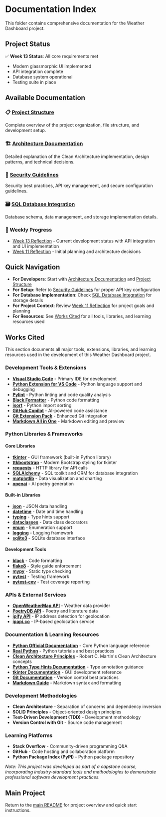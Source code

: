 # Documentation Index

This folder contains comprehensive documentation for the Weather Dashboard project.

## Project Status

✅ **Week 13 Status**: All core requirements met

- Modern glassmorphic UI implemented
- API integration complete
- Database system operational
- Testing suite in place

## Available Documentation

### 📋 [Project Structure](project_structure.md)

Complete overview of the project organization, file structure, and development setup.

### 🏗️ [Architecture Documentation](architecture.md)

Detailed explanation of the Clean Architecture implementation, design patterns, and technical decisions.

### 🔐 [Security Guidelines](security.md)

Security best practices, API key management, and secure configuration guidelines.

### 🗃️ [SQL Database Integration](SQL_DATABASE.md)

Database schema, data management, and storage implementation details.

### 📝 Weekly Progress

- [Week 13 Reflection](Week13_Reflection.md) - Current development status with API integration and UI implementation
- [Week 11 Reflection](Week11_Reflection.md) - Initial planning and architecture decisions

## Quick Navigation

- **For Developers**: Start with [Architecture Documentation](architecture.md) and [Project Structure](project_structure.md)
- **For Setup**: Refer to [Security Guidelines](security.md) for proper API key configuration
- **For Database Implementation**: Check [SQL Database Integration](SQL_DATABASE.md) for storage details
- **For Project Context**: Review [Week 11 Reflection](Week11_Reflection.md) for project goals and planning
- **For Resources**: See [Works Cited](#works-cited) for all tools, libraries, and learning resources used

## Works Cited

This section documents all major tools, extensions, libraries, and learning resources used in the development of this Weather Dashboard project.

### Development Tools & Extensions

- **[Visual Studio Code](https://code.visualstudio.com/)** - Primary IDE for development
- **[Python Extension for VS Code](https://marketplace.visualstudio.com/items?itemName=ms-python.python)** - Python language support and debugging
- **[Pylint](https://marketplace.visualstudio.com/items?itemName=ms-python.pylint)** - Python linting and code quality analysis
- **[Black Formatter](https://marketplace.visualstudio.com/items?itemName=ms-python.black-formatter)** - Python code formatting
- **[isort](https://marketplace.visualstudio.com/items?itemName=ms-python.isort)** - Python import sorting
- **[GitHub Copilot](https://marketplace.visualstudio.com/items?itemName=GitHub.copilot)** - AI-powered code assistance
- **[Git Extension Pack](https://marketplace.visualstudio.com/items?itemName=donjayamanne.git-extension-pack)** - Enhanced Git integration
- **[Markdown All in One](https://marketplace.visualstudio.com/items?itemName=yzhang.markdown-all-in-one)** - Markdown editing and preview

### Python Libraries & Frameworks

#### Core Libraries

- **[tkinter](https://docs.python.org/3/library/tkinter.html)** - GUI framework (built-in Python library)
- **[ttkbootstrap](https://ttkbootstrap.readthedocs.io/)** - Modern Bootstrap styling for tkinter
- **[requests](https://requests.readthedocs.io/)** - HTTP library for API calls
- **[SQLAlchemy](https://www.sqlalchemy.org/)** - SQL toolkit and ORM for database integration
- **[matplotlib](https://matplotlib.org/)** - Data visualization and charting
- **[openai](https://github.com/openai/openai-python)** - AI poetry generation

#### Built-in Libraries

- **[json](https://docs.python.org/3/library/json.html)** - JSON data handling
- **[datetime](https://docs.python.org/3/library/datetime.html)** - Date and time handling
- **[typing](https://docs.python.org/3/library/typing.html)** - Type hints support
- **[dataclasses](https://docs.python.org/3/library/dataclasses.html)** - Data class decorators
- **[enum](https://docs.python.org/3/library/enum.html)** - Enumeration support
- **[logging](https://docs.python.org/3/library/logging.html)** - Logging framework
- **[sqlite3](https://docs.python.org/3/library/sqlite3.html)** - SQLite database interface

#### Development Tools

- **[black](https://black.readthedocs.io/)** - Code formatting
- **[flake8](https://flake8.pycqa.org/)** - Style guide enforcement
- **[mypy](http://mypy-lang.org/)** - Static type checking
- **[pytest](https://docs.pytest.org/)** - Testing framework
- **[pytest-cov](https://pytest-cov.readthedocs.io/)** - Test coverage reporting

### APIs & External Services

- **[OpenWeatherMap API](https://openweathermap.org/api)** - Weather data provider
- **[PoetryDB API](https://poetrydb.org/)** - Poetry and literature data
- **[ipify API](https://www.ipify.org/)** - IP address detection for geolocation
- **[ipapi.co](https://ipapi.co/)** - IP-based geolocation service

### Documentation & Learning Resources

- **[Python Official Documentation](https://docs.python.org/3/)** - Core Python language reference
- **[Real Python](https://realpython.com/)** - Python tutorials and best practices
- **[Clean Architecture Principles](https://blog.cleancoder.com/uncle-bob/2012/08/13/the-clean-architecture.html)** - Robert C. Martin's Clean Architecture concepts
- **[Python Type Hints Documentation](https://docs.python.org/3/library/typing.html)** - Type annotation guidance
- **[tkinter Documentation](https://docs.python.org/3/library/tkinter.html)** - GUI development reference
- **[Git Documentation](https://git-scm.com/doc)** - Version control best practices
- **[Markdown Guide](https://www.markdownguide.org/)** - Markdown syntax and formatting

### Development Methodologies

- **Clean Architecture** - Separation of concerns and dependency inversion
- **SOLID Principles** - Object-oriented design principles
- **Test-Driven Development (TDD)** - Development methodology
- **Version Control with Git** - Source code management

### Learning Platforms

- **Stack Overflow** - Community-driven programming Q&A
- **GitHub** - Code hosting and collaboration platform
- **Python Package Index (PyPI)** - Python package repository

*Note: This project was developed as part of a capstone course, incorporating industry-standard tools and methodologies to demonstrate professional software development practices.*

## Main Project

Return to the [main README](../README.md) for project overview and quick start instructions.
